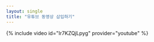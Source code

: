 ```yaml
---
layout: single
title: "유튜브 동영상 삽입하기" 
---
```


 {% include video id="Ir7KZQjLpyg" provider="youtube" %}
